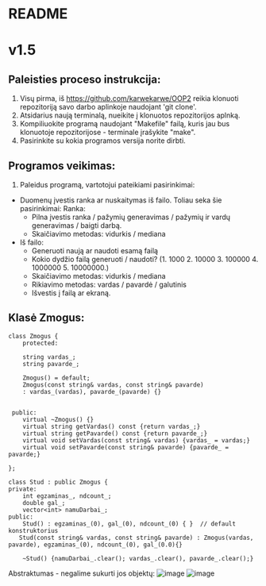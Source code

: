 # README

# v1.5

## Paleisties proceso instrukcija:

1. Visų pirma, iš https://github.com/karwekarwe/OOP2 reikia klonuoti repozitoriją savo darbo aplinkoje naudojant 'git clone'.
2. Atsidarius naują terminalą, nueikite į klonuotos repozitorijos aplnką.
3. Kompiliuokite programą naudojant "Makefile" failą, kuris jau bus klonuotoje repozitorijose - terminale įrašykite "make".
4. Pasirinkite su kokia programos versija norite dirbti.

## Programos veikimas:

1.  Paleidus programą, vartotojui pateikiami pasirinkimai:
+ Duomenų įvestis ranka ar nuskaitymas iš failo. Toliau seka šie pasirinkimai:
     Ranka: 
     - Pilna įvestis ranka / pažymių generavimas / pažymių ir vardų generavimas / baigti darbą.
     - Skaičiavimo metodas: vidurkis / mediana
+ Iš failo:
     - Generuoti naują ar naudoti esamą failą
     - Kokio dydžio failą generuoti / naudoti? (1. 1000 2. 10000 3. 100000 4. 1000000 5. 10000000.)
     - Skaičiavimo metodas: vidurkis / mediana
     - Rikiavimo metodas: vardas / pavardė / galutinis
     - Išvestis į failą ar ekraną.


## Klasė Zmogus:

```
class Zmogus {
    protected:

    string vardas_;
    string pavarde_;

    Zmogus() = default;
    Zmogus(const string& vardas, const string& pavarde)
    : vardas_(vardas), pavarde_(pavarde) {}
   

 public:
    virtual ~Zmogus() {}
    virtual string getVardas() const {return vardas_;}
    virtual string getPavarde() const {return pavarde_;}
    virtual void setVardas(const string& vardas) {vardas_ = vardas;}
    virtual void setPavarde(const string& pavarde) {pavarde_ = pavarde;}

};

class Stud : public Zmogus {
private:
    int egzaminas_, ndcount_;
    double gal_;
    vector<int> namuDarbai_;
public:
    Stud() : egzaminas_(0), gal_(0), ndcount_(0) { }  // default konstruktorius
   Stud(const string& vardas, const string& pavarde) : Zmogus(vardas, pavarde), egzaminas_(0), ndcount_(0), gal_(0.0){}

    ~Stud() {namuDarbai_.clear(); vardas_.clear(), pavarde_.clear();}

```

Abstraktumas - negalime sukurti jos objektų:
![image](https://github.com/karwekarwe/OOP2/assets/82239041/b0b7361e-9cdc-4324-bd98-3452e44b553e)
![image](https://github.com/karwekarwe/OOP2/assets/82239041/1d4b1710-1931-4f3c-b0a5-7d17ce177126)


